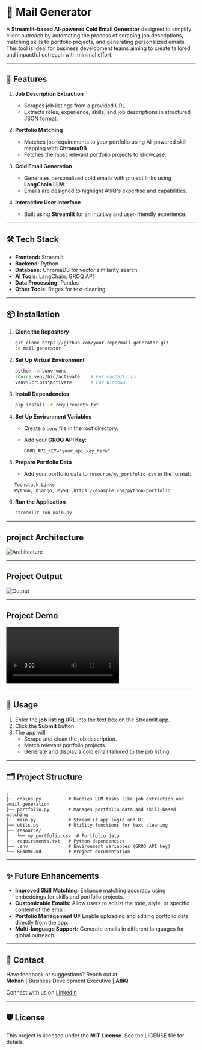 
# 📧 Mail Generator

A **Streamlit-based AI-powered Cold Email Generator** designed to simplify client outreach by automating the process of scraping job descriptions, matching skills to portfolio projects, and generating personalized emails. This tool is ideal for business development teams aiming to create tailored and impactful outreach with minimal effort.

---

## 🚀 Features

1. **Job Description Extraction**  
   - Scrapes job listings from a provided URL.  
   - Extracts roles, experience, skills, and job descriptions in structured JSON format.  

2. **Portfolio Matching**  
   - Matches job requirements to your portfolio using AI-powered skill mapping with **ChromaDB**.  
   - Fetches the most relevant portfolio projects to showcase.  

3. **Cold Email Generation**  
   - Generates personalized cold emails with project links using **LangChain LLM**.  
   - Emails are designed to highlight AtliQ's expertise and capabilities.  

4. **Interactive User Interface**  
   - Built using **Streamlit** for an intuitive and user-friendly experience.

---

## 🛠️ Tech Stack

- **Frontend:** Streamlit  
- **Backend:** Python  
- **Database:** ChromaDB for vector similarity search  
- **AI Tools:** LangChain, GROQ API  
- **Data Processing:** Pandas  
- **Other Tools:** Regex for text cleaning  

---

## 📦 Installation

1. **Clone the Repository**  

   ```bash
   git clone https://github.com/your-repo/mail-generator.git
   cd mail-generator
   ```

2. **Set Up Virtual Environment**

   ```bash
   python -m venv venv
   source venv/bin/activate    # For macOS/Linux
   venv\Scripts\activate       # For Windows
   ```

3. **Install Dependencies**

   ```bash
   pip install -r requirements.txt
   ```

4. **Set Up Environment Variables**  
   - Create a `.env` file in the root directory.  
   - Add your **GROQ API Key**:
  
     ```plaintext
     GROQ_API_KEY="your_api_key_here"
     ```

5. **Prepare Portfolio Data**  
   - Add your portfolio data to `resource/my_portfolio.csv` in the format:

```bash
   Techstack,Links
   Python, Django, MySQL,https://example.com/python-portfolio
```

6. **Run the Application**

   ```bash
   streamlit run main.py
   ```

---

## project Architecture

![Architecture](imgs/architecture.png)

---

## Project Output

![Output](imgs/demo.png)

---

## Project Demo

![Demo](imgs/email-generator.mp4)

---

## 📖 Usage

1. Enter the **job listing URL** into the text box on the Streamlit app.  
2. Click the **Submit** button.  
3. The app will:  
   - Scrape and clean the job description.  
   - Match relevant portfolio projects.  
   - Generate and display a cold email tailored to the job listing.  

---

## 🗂 Project Structure

```plaintext
.
├── chains.py          # Handles LLM tasks like job extraction and email generation
├── portfolio.py       # Manages portfolio data and skill-based matching
├── main.py            # Streamlit app logic and UI
├── utils.py           # Utility functions for text cleaning
├── resource/
│   └── my_portfolio.csv  # Portfolio data
├── requirements.txt   # Python dependencies
├── .env               # Environment variables (GROQ API key)
└── README.md          # Project documentation
```

---

## ✨ Future Enhancements

- **Improved Skill Matching:** Enhance matching accuracy using embeddings for skills and portfolio projects.  
- **Customizable Emails:** Allow users to adjust the tone, style, or specific content of the email.  
- **Portfolio Management UI:** Enable uploading and editing portfolio data directly from the app.  
- **Multi-language Support:** Generate emails in different languages for global outreach.  

---

## 📧 Contact

Have feedback or suggestions? Reach out at:  
**Mohan** | Business Development Executive | **AtliQ**  

Connect with us on [LinkedIn](https://www.linkedin.com/company/atliq)  

---

## 🛡 License

This project is licensed under the **MIT License**. See the LICENSE file for details.  
